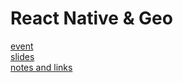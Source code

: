 # React Native & Geo
[event](http://www.meetup.com/ReactLA/events/223623161/)  
[slides](http://slides.com/zackstory/react-native-geo)  
[notes and links](https://docs.google.com/document/d/1FsoC4ZEp5L-ZL8-pg79MAxv4fHq0LYSJeeNeqLzHCjk/edit?usp=sharing)  
